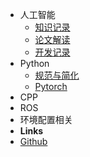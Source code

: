 * 人工智能
  * [知识记录](/docs/AI/Knowledge.md)
  * [论文解读](/docs/AI/Papers.md)
  * [开发记录](/docs/AI/Develop.md)
* Python
  * [规范与简化](/docs/CODE/Python/Specification.md)
  * [Pytorch](/docs/CODE/Python/Pytorch.md)
* CPP
* ROS
* 环境配置相关
* **Links**
* [Github](https://github.com/ChrisDong-THU/BrainyBox)